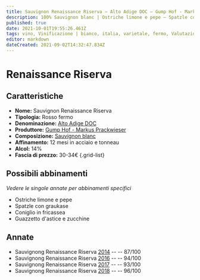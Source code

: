 ```yaml
---
title: Sauvignon Renaissance Riserva – Alto Adige DOC – Gump Hof - Markus Prackwieser – Alto-Adige (IT) – 30-34€ – 3★-5★
description: 100% Sauvignon blanc | Ostriche limone e pepe – Spatzle con graukase – Coniglio in fricassea – Guazzetto d'astice e zucchine
published: true
date: 2021-10-01T19:55:26.461Z
tags: vino, Vinificazione | bianco, italia, varietale, fermo, Valutazioni | 5 stelle, Regione vino | Alto-Adige, Ostriche limone e pepe, Spatzle con graukase, Coniglio in fricassea, Alimento | astice, Cottura | in guazzetto, Aromatizzazione | con zucchine, Prezzi | 30-34€
editor: markdown
dateCreated: 2021-09-02T14:32:47.834Z
---
```


# Renaissance Riserva

## Caratteristiche
- **Nome:** Sauvignon Renaissance Riserva
- **Tipologia:** Rosso fermo
- **Denominazione:** [Alto Adige DOC](/denominazioni/Italia/Alto-Adige/DOC/Alto-Adige)
- **Produttore:** [Gump Hof - Markus Prackwieser](/produttori/Italia/Alto-Adige/Gump-Hof-Markus-Prackwieser) 
- **Composizione:** [Sauvignon blanc](/vitigni/Francia/bacca-bianca/sauvignon-blanc)
- **Affinamento:** 12 mesi in acciaio e tonneau
- **Alcol:** 14%
- **Fascia di prezzo:** 30-34€
{.grid-list}

## Possibili abbinamenti
*Vedere le singole annate per abbinamenti specifici*

- Ostriche limone e pepe
- Spatzle con graukase
- Coniglio in fricassea
- Guazzetto d'astice e zucchine


## Annate
- Sauvignong Renaissance Riserva [2014](/vini/Italia/Alto-Adige/Gump-Hof-Markus-Prackwieser/Sauvignon-Renaissance-Riserva/2014) -- <span class="star-3"></span> -- 87/100 
- Sauvignong Renaissance Riserva [2016](/vini/Italia/Alto-Adige/Gump-Hof-Markus-Prackwieser/Sauvignon-Renaissance-Riserva/2016) -- <span class="star-5"></span> -- 94/100  
- Sauvignong Renaissance Riserva [2017](/vini/Italia/Alto-Adige/Gump-Hof-Markus-Prackwieser/Sauvignon-Renaissance-Riserva/2017) -- <span class="star-5"></span> -- 93/100 
- Sauvignong Renaissance Riserva [2018](/vini/Italia/Alto-Adige/Gump-Hof-Markus-Prackwieser/Sauvignon-Renaissance-Riserva/2018) -- <span class="star-5"></span> -- 96/100 
 